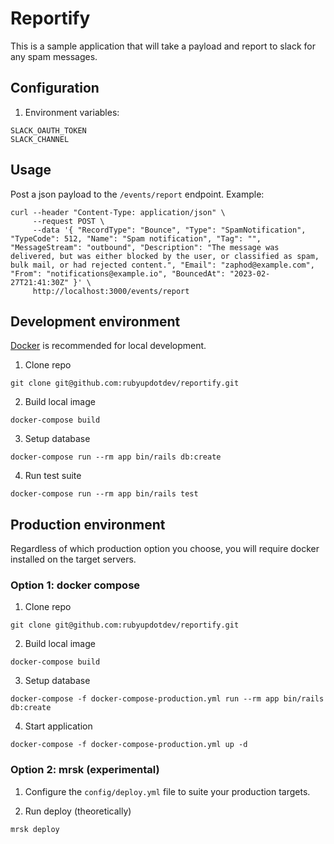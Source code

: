 # Reportify

This is a sample application that will take a payload and report to slack for
any spam messages.

## Configuration

1. Environment variables:
```
SLACK_OAUTH_TOKEN
SLACK_CHANNEL
```

## Usage

Post a json payload to the `/events/report` endpoint. Example:

```
curl --header "Content-Type: application/json" \
     --request POST \
     --data '{ "RecordType": "Bounce", "Type": "SpamNotification", "TypeCode": 512, "Name": "Spam notification", "Tag": "", "MessageStream": "outbound", "Description": "The message was delivered, but was either blocked by the user, or classified as spam, bulk mail, or had rejected content.", "Email": "zaphod@example.com", "From": "notifications@example.io", "BouncedAt": "2023-02-27T21:41:30Z" }' \
     http://localhost:3000/events/report
```

## Development environment

[Docker](https://www.docker.com) is recommended for local development.

1. Clone repo
```
git clone git@github.com:rubyupdotdev/reportify.git
```

2. Build local image
```
docker-compose build
```

3. Setup database
```
docker-compose run --rm app bin/rails db:create
```

4. Run test suite
```
docker-compose run --rm app bin/rails test
```

## Production environment

Regardless of which production option you choose, you will require docker
installed on the target servers.

### Option 1: docker compose

1. Clone repo
```
git clone git@github.com:rubyupdotdev/reportify.git
```

2. Build local image
```
docker-compose build
```

3. Setup database
```
docker-compose -f docker-compose-production.yml run --rm app bin/rails db:create
```

4. Start application
```
docker-compose -f docker-compose-production.yml up -d
```

### Option 2: mrsk (experimental)

1. Configure the `config/deploy.yml` file to suite your production targets.

2. Run deploy (theoretically)
```
mrsk deploy
```
